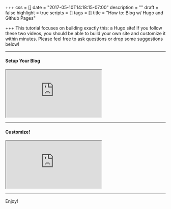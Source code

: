+++
css = []
date = "2017-05-10T14:18:15-07:00"
description = ""
draft = false
highlight = true
scripts = []
tags = []
title = "How to: Blog w/ Hugo and Github Pages"

+++
This tutorial focuses on building exactly this: a Hugo site! If you follow these two videos,
you should be able to build your own site and customize it within minutes. Please feel free
to ask questions or drop some suggestions below!

<hr>
<h4 id="setup">Setup Your Blog</h4>

<div class = "video-container" ><iframe
src="https://www.youtube.com/embed/oUjk6wpJn7I" allowfullscreen></iframe></div>

<hr>
<h4 id="setup">Customize!</h4>

<div class = "video-container" ><iframe
src="https://www.youtube.com/embed/4W9sVoVYMLo" allowfullscreen></iframe></div>

<hr>
Enjoy!
